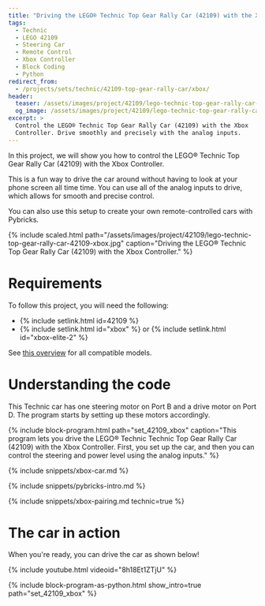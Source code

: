```yaml
---
title: "Driving the LEGO® Technic Top Gear Rally Car (42109) with the Xbox Controller"
tags:
  - Technic
  - LEGO 42109
  - Steering Car
  - Remote Control
  - Xbox Controller
  - Block Coding
  - Python
redirect_from:
  - /projects/sets/technic/42109-top-gear-rally-car/xbox/
header:
  teaser: /assets/images/project/42109/lego-technic-top-gear-rally-car-42109-xbox.jpg
  og_image: /assets/images/project/42109/lego-technic-top-gear-rally-car-42109-xbox-og.jpg
excerpt: >
  Control the LEGO® Technic Top Gear Rally Car (42109) with the Xbox
  Controller. Drive smoothly and precisely with the analog inputs.
---
```


In this project, we will show you how to control the LEGO® Technic Top Gear
Rally Car (42109) with the Xbox Controller.

This is a fun way to drive the car around without having to look at your
phone screen all time time. You can use all of the analog inputs to drive,
which allows for smooth and precise control.

You can also use this setup to
create your own remote-controlled cars with Pybricks.

{% include scaled.html
  path="/assets/images/project/42109/lego-technic-top-gear-rally-car-42109-xbox.jpg"
  caption="Driving the LEGO® Technic Top Gear Rally Car (42109) with the Xbox Controller."
%}

# Requirements

To follow this project, you will need the following:

- {% include setlink.html id=42109 %}
- {% include setlink.html id="xbox" %} or {% include setlink.html id="xbox-elite-2" %}

See <a href="https://docs.pybricks.com/en/latest/iodevices/xboxcontroller.html#compatible-controllers" target="_blank">
this overview</a> for all compatible models.


# Understanding the code

This Technic car has one steering motor on Port B and a drive motor on
Port D. The program starts by setting up these motors accordingly.

{% include block-program.html path="set_42109_xbox"
  caption="This program lets you drive the LEGO® Technic Technic Top Gear Rally Car (42109)
  with the Xbox Controller. First, you set up the car, and then you can
  control the steering and power level using the analog inputs." %}

{% include snippets/xbox-car.md %}

{% include snippets/pybricks-intro.md %}

{% include snippets/xbox-pairing.md technic=true %}

# The car in action

When you're ready, you can drive the car as shown below!

{% include youtube.html videoid="8h18Et1ZTjU" %}

{%
  include block-program-as-python.html
  show_intro=true
  path="set_42109_xbox"
%}




